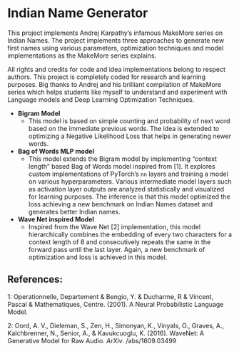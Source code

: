 # Indian Name Generator

This project implements Andrej Karpathy’s infamous MakeMore series on Indian Names. The project implements three approaches to generate new first names using various parameters, optimization techniques and model implementations as the MakeMore series explains.

All rights and credits for code and idea implementations belong to respect authors. This project is completely coded for research and learning purposes. Big thanks to Andrej and his brilliant compilation of MakeMore series which helps students like myself to understand and experiment with Language models and Deep Learning Optimization Techniques.

- __Bigram Model__
    - This model is based on simple counting and probability of next word based on the immediate previous words. The idea is extended to optimizing a Negative Likelihood Loss that helps in generating newer words.
- __Bag of Words MLP model__
    - This model extends the Bigram model by implementing “context length” based Bag of Words model inspired from [1]. It explores custom implementations of PyTorch’s `nn`  layers and training a model on various hyperparameters. Various intermediate model layers such as activation layer outputs are analyzed statistically and visualized for learning purposes. The inference is that this model optimized the loss achieving a new benchmark on Indian Names dataset and generates better Indian names.
- __Wave Net inspired Model__
    - Inspired from the Wave Net [2] implementation, this model hierarchically combines the embedding of every two characters for a context length of 8 and consecutively repeats the same in the forward pass until the last layer. Again, a new benchmark of optimization and loss is achieved in this model.
    



## References:

1: Operationnelle, Departement & Bengio, Y. & Ducharme, R & Vincent, Pascal & Mathematiques, Centre. (2001). A Neural Probabilistic Language Model. 

2: Oord, A. V., Dieleman, S., Zen, H., Simonyan, K., Vinyals, O., Graves, A., Kalchbrenner, N., Senior, A., & Kavukcuoglu, K. (2016). WaveNet: A Generative Model for Raw Audio. *ArXiv*. /abs/1609.03499